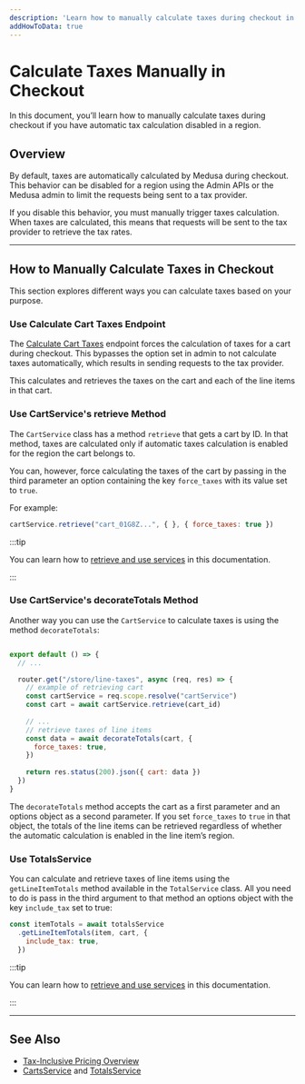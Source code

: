 ```yaml
---
description: 'Learn how to manually calculate taxes during checkout in the Medusa backend. There are different methods including using endpoints or services.'
addHowToData: true
---
```


# Calculate Taxes Manually in Checkout

In this document, you’ll learn how to manually calculate taxes during checkout if you have automatic tax calculation disabled in a region.

## Overview

By default, taxes are automatically calculated by Medusa during checkout. This behavior can be disabled for a region using the Admin APIs or the Medusa admin to limit the requests being sent to a tax provider.

If you disable this behavior, you must manually trigger taxes calculation. When taxes are calculated, this means that requests will be sent to the tax provider to retrieve the tax rates.

---

## How to Manually Calculate Taxes in Checkout

This section explores different ways you can calculate taxes based on your purpose.

### Use Calculate Cart Taxes Endpoint

The [Calculate Cart Taxes](/api/store/#tag/Cart/operation/PostCartsCartTaxes) endpoint forces the calculation of taxes for a cart during checkout. This bypasses the option set in admin to not calculate taxes automatically, which results in sending requests to the tax provider.

This calculates and retrieves the taxes on the cart and each of the line items in that cart.

### Use CartService's retrieve Method

The `CartService` class has a method `retrieve` that gets a cart by ID. In that method, taxes are calculated only if automatic taxes calculation is enabled for the region the cart belongs to.

You can, however, force calculating the taxes of the cart by passing in the third parameter an option containing the key `force_taxes` with its value set to `true`.

For example:

```jsx
cartService.retrieve("cart_01G8Z...", { }, { force_taxes: true })
```

:::tip

You can learn how to [retrieve and use services](../../../advanced/backend/services/create-service.md#using-your-custom-service) in this documentation.

:::

### Use CartService's decorateTotals Method

Another way you can use the `CartService` to calculate taxes is using the method `decorateTotals`:

```jsx

export default () => {
  // ...

  router.get("/store/line-taxes", async (req, res) => {
    // example of retrieving cart
    const cartService = req.scope.resolve("cartService")
    const cart = await cartService.retrieve(cart_id)
    
    // ...
    // retrieve taxes of line items
    const data = await decorateTotals(cart, {
      force_taxes: true,
    })
    
    return res.status(200).json({ cart: data })
  })
}
```

The `decorateTotals` method accepts the cart as a first parameter and an options object as a second parameter. If you set `force_taxes` to `true` in that object, the totals of the line items can be retrieved regardless of whether the automatic calculation is enabled in the line item’s region.

### Use TotalsService

You can calculate and retrieve taxes of line items using the `getLineItemTotals` method available in the `TotalService` class. All you need to do is pass in the third argument to that method an options object with the key `include_tax` set to true:

```jsx
const itemTotals = await totalsService
  .getLineItemTotals(item, cart, {
    include_tax: true,
  })
```

:::tip

You can learn how to [retrieve and use services](../../../advanced/backend/services/create-service.md#using-your-custom-service) in this documentation.

:::

---

## See Also

- [Tax-Inclusive Pricing Overview](../inclusive-pricing.md)
- [CartsService](../../../references/services/classes/CartService.md) and [TotalsService](../../../references/services/classes/TotalsService.md)
